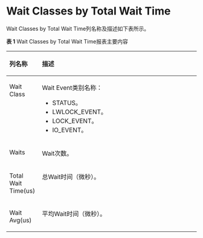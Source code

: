 # Wait Classes by Total Wait Time<a name="ZH-CN_TOPIC_0000001259835121"></a>

Wait Classes by Total Wait Time列名称及描述如下表所示。

**表 1**  Wait Classes by Total Wait Time报表主要内容

<a name="table42308587231"></a>
<table><thead align="left"><tr id="row1023195813234"><th class="cellrowborder" valign="top" width="17.169999999999998%" id="mcps1.2.3.1.1"><p id="p8231958162311"><a name="p8231958162311"></a><a name="p8231958162311"></a>列名称</p>
</th>
<th class="cellrowborder" valign="top" width="82.83%" id="mcps1.2.3.1.2"><p id="p1923155815232"><a name="p1923155815232"></a><a name="p1923155815232"></a>描述</p>
</th>
</tr>
</thead>
<tbody><tr id="row623125811239"><td class="cellrowborder" valign="top" width="17.169999999999998%" headers="mcps1.2.3.1.1 "><p id="p352265393316"><a name="p352265393316"></a><a name="p352265393316"></a>Wait Class</p>
</td>
<td class="cellrowborder" valign="top" width="82.83%" headers="mcps1.2.3.1.2 "><p id="p11522105313311"><a name="p11522105313311"></a><a name="p11522105313311"></a>Wait Event类别名称：</p>
<a name="ul10923115720334"></a><a name="ul10923115720334"></a><ul id="ul10923115720334"><li>STATUS。</li><li>LWLOCK_EVENT。</li><li>LOCK_EVENT。</li><li>IO_EVENT。</li></ul>
</td>
</tr>
<tr id="row123110587238"><td class="cellrowborder" valign="top" width="17.169999999999998%" headers="mcps1.2.3.1.1 "><p id="p45224533335"><a name="p45224533335"></a><a name="p45224533335"></a>Waits</p>
</td>
<td class="cellrowborder" valign="top" width="82.83%" headers="mcps1.2.3.1.2 "><p id="p75221453143317"><a name="p75221453143317"></a><a name="p75221453143317"></a>Wait次数。</p>
</td>
</tr>
<tr id="row1323111589238"><td class="cellrowborder" valign="top" width="17.169999999999998%" headers="mcps1.2.3.1.1 "><p id="p1352285313320"><a name="p1352285313320"></a><a name="p1352285313320"></a>Total Wait Time(us)</p>
</td>
<td class="cellrowborder" valign="top" width="82.83%" headers="mcps1.2.3.1.2 "><p id="p2522115393318"><a name="p2522115393318"></a><a name="p2522115393318"></a>总Wait时间（微秒）。</p>
</td>
</tr>
<tr id="row20231155818239"><td class="cellrowborder" valign="top" width="17.169999999999998%" headers="mcps1.2.3.1.1 "><p id="p0522155310337"><a name="p0522155310337"></a><a name="p0522155310337"></a>Wait Avg(us)</p>
</td>
<td class="cellrowborder" valign="top" width="82.83%" headers="mcps1.2.3.1.2 "><p id="p14522145323318"><a name="p14522145323318"></a><a name="p14522145323318"></a>平均Wait时间（微秒）。</p>
</td>
</tr>
</tbody>
</table>

